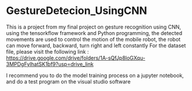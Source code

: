 # GestureDetecion_UsingCNN
This is a project from my final project on gesture recognition using CNN, using the tensorkflow framework and Python programming, the detected movements are used to control the motion of the mobile robot, the robot can move forward, backward, turn right and left constantly
For the dataset file, please visit the following link : https://drive.google.com/drive/folders/1A-sQfJp8loGXqu-3MPDgFylhatSK1bf9?usp=drive_link

I recommend you to do the model training process on a jupyter notebook, and do a test program on the visual studio software
